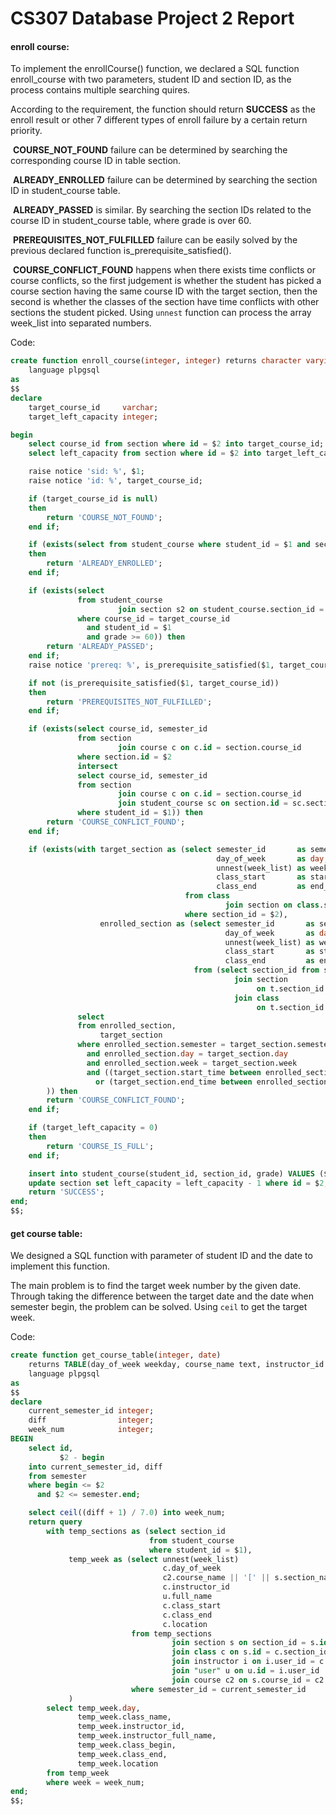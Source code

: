 # CS307 Database Project 2 Report





#### enroll course:

To implement the enrollCourse() function, we declared a SQL function enroll_course with two parameters, student ID and section ID, as the process contains multiple searching quires. 

According to the requirement, the function should return **SUCCESS** as the enroll result or other 7 different types of enroll failure by a certain return priority. 

​	**COURSE_NOT_FOUND** failure can be determined by searching the corresponding course ID in table section.

​	**ALREADY_ENROLLED** failure can be determined by searching the section ID in student_course table.

​	**ALREADY_PASSED** is similar. By searching the section IDs related to the course ID in student_course table, where grade is over 60.

​	**PREREQUISITES_NOT_FULFILLED** failure can be easily solved by the previous declared function is_prerequisite_satisfied().

​	**COURSE_CONFLICT_FOUND** happens when there exists time conflicts or course conflicts, so the first judgement is whether the student has picked a course section having the same course ID with the target section, then the second is whether the classes of the section have time conflicts with other sections the student picked. Using `unnest` function can process the array week_list into separated numbers.

Code:

```sql
create function enroll_course(integer, integer) returns character varying
    language plpgsql
as
$$
declare
    target_course_id     varchar;
    target_left_capacity integer;

begin
    select course_id from section where id = $2 into target_course_id;
    select left_capacity from section where id = $2 into target_left_capacity;

    raise notice 'sid: %', $1;
    raise notice 'id: %', target_course_id;

    if (target_course_id is null)
    then
        return 'COURSE_NOT_FOUND';
    end if;

    if (exists(select from student_course where student_id = $1 and section_id = $2))
    then
        return 'ALREADY_ENROLLED';
    end if;

    if (exists(select
               from student_course
                        join section s2 on student_course.section_id = s2.id
               where course_id = target_course_id
                 and student_id = $1
                 and grade >= 60)) then
        return 'ALREADY_PASSED';
    end if;
    raise notice 'prereq: %', is_prerequisite_satisfied($1, target_course_id);

    if not (is_prerequisite_satisfied($1, target_course_id))
    then
        return 'PREREQUISITES_NOT_FULFILLED';
    end if;

    if (exists(select course_id, semester_id
               from section
                        join course c on c.id = section.course_id
               where section.id = $2
               intersect
               select course_id, semester_id
               from section
                        join course c on c.id = section.course_id
                        join student_course sc on section.id = sc.section_id
               where student_id = $1)) then
        return 'COURSE_CONFLICT_FOUND';
    end if;

    if (exists(with target_section as (select semester_id       as semester,
                                              day_of_week       as day,
                                              unnest(week_list) as week,
                                              class_start       as start_time,
                                              class_end         as end_time
                                       from class
                                                join section on class.section_id = section.id
                                       where section_id = $2),
                    enrolled_section as (select semester_id       as semester,
                                                day_of_week       as day,
                                                unnest(week_list) as week,
                                                class_start       as start_time,
                                                class_end         as end_time
                                         from (select section_id from student_course where student_id = $1) as t
                                                  join section
                                                       on t.section_id = section.id
                                                  join class
                                                       on t.section_id = class.section_id)
               select
               from enrolled_section,
                    target_section
               where enrolled_section.semester = target_section.semester
                 and enrolled_section.day = target_section.day
                 and enrolled_section.week = target_section.week
                 and ((target_section.start_time between enrolled_section.start_time and enrolled_section.end_time)
                   or (target_section.end_time between enrolled_section.start_time and enrolled_section.end_time))
        )) then
        return 'COURSE_CONFLICT_FOUND';
    end if;

    if (target_left_capacity = 0)
    then
        return 'COURSE_IS_FULL';
    end if;

    insert into student_course(student_id, section_id, grade) VALUES ($1, $2, null);
    update section set left_capacity = left_capacity - 1 where id = $2;
    return 'SUCCESS';
end;
$$;
```



#### get course table:

We designed a SQL function with parameter of student ID and the date to implement this function. 

The main problem is to find the target week number by the given date. Through taking the difference between the target date and the date when semester begin, the problem can be solved. Using `ceil` to get the target week.

Code:

```sql
create function get_course_table(integer, date)
    returns TABLE(day_of_week weekday, course_name text, instructor_id integer, instructor_name character varying, class_begin smallint, class_end smallint, location character varying)
    language plpgsql
as
$$
declare
    current_semester_id integer;
    diff                integer;
    week_num            integer;
BEGIN
    select id,
           $2 - begin
    into current_semester_id, diff
    from semester
    where begin <= $2
      and $2 <= semester.end;

    select ceil((diff + 1) / 7.0) into week_num;
    return query
        with temp_sections as (select section_id
                               from student_course
                               where student_id = $1),
             temp_week as (select unnest(week_list)                              as week,
                                  c.day_of_week                                  as day,
                                  c2.course_name || '[' || s.section_name || ']' as class_name,
                                  c.instructor_id                                as instructor_id,
                                  u.full_name                                    as instructor_full_name,
                                  c.class_start                                  as class_begin,
                                  c.class_end                                    as class_end,
                                  c.location                                     as location
                           from temp_sections
                                    join section s on section_id = s.id
                                    join class c on s.id = c.section_id
                                    join instructor i on i.user_id = c.instructor_id
                                    join "user" u on u.id = i.user_id
                                    join course c2 on s.course_id = c2.id
                           where semester_id = current_semester_id
             )
        select temp_week.day,
               temp_week.class_name,
               temp_week.instructor_id,
               temp_week.instructor_full_name,
               temp_week.class_begin,
               temp_week.class_end,
               temp_week.location
        from temp_week
        where week = week_num;
end;
$$;
```

